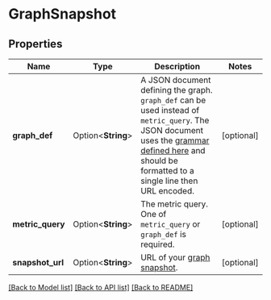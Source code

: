 # GraphSnapshot

## Properties

Name | Type | Description | Notes
------------ | ------------- | ------------- | -------------
**graph_def** | Option<**String**> | A JSON document defining the graph. `graph_def` can be used instead of `metric_query`. The JSON document uses the [grammar defined here](https://docs.datadoghq.com/graphing/graphing_json/#grammar) and should be formatted to a single line then URL encoded. | [optional]
**metric_query** | Option<**String**> | The metric query. One of `metric_query` or `graph_def` is required. | [optional]
**snapshot_url** | Option<**String**> | URL of your [graph snapshot](https://docs.datadoghq.com/metrics/explorer/#snapshot). | [optional]

[[Back to Model list]](../README.md#documentation-for-models) [[Back to API list]](../README.md#documentation-for-api-endpoints) [[Back to README]](../README.md)


